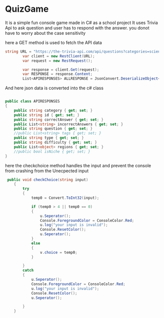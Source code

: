 # QuizGame

It is a simple fun console game made in C# as a school project 
It uses Trivia Api to ask question and user has to respond with the answer.
you donot have to worry about the case sensitivity

here a GET method is used to fetch the API data
```csharp
string URL = "https://the-trivia-api.com/api/questions?categories=science&limit=10&difficulty=medium&tags=computing";
        var client = new RestClient(URL);
        var request = new RestRequest();

        var response = client.Get(request);
        var RESPONSE = response.Content;
        List<APIRESPONSES> ALLRESPONSE = JsonConvert.DeserializeObject<List<APIRESPONSES>>(RESPONSE);
```

And here json data is converted into the c# class

```csharp

public class APIRESPONSES
{
    public string category { get; set; }
    public string id { get; set; }
    public string correctAnswer { get; set; }
    public List<string> incorrectAnswers { get; set; }
    public string question { get; set; }
    //public List<string> tags { get; set; }
    public string type { get; set; }
    public string difficulty { get; set; }
    public List<object> regions { get; set; }
    //public bool isNiche { get; set; }
}

```


here the checkchoice method handles the input and prevent the console from crashing from the Unecpected input
```csharp
 public void checkChoice(string input)
    {
        try
        {
            temp0 = Convert.ToInt32(input);

            if (temp0 > 4 || temp0 == 0)
            {
                u.Seperator();
                Console.ForegroundColor = ConsoleColor.Red;
                u.log("your input is invalid");
                Console.ResetColor();
                u.Seperator();
            }
            else
            {
                v.choice = temp0;
            }

        }
        catch
        {
            u.Seperator();
            Console.ForegroundColor = ConsoleColor.Red;
            u.log("your input is invalid");
            Console.ResetColor();
            u.Seperator();

        }
    }


```
